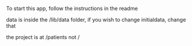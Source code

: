 To start this app, follow the instructions in the readme

data is inside the /lib/data folder, if you wish to change initialdata, change that

the project is at /patients not /
